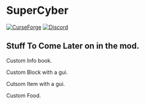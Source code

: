 # SuperCyber
[![CurseForge](http://cf.way2muchnoise.eu/328110.svg)](https://www.curseforge.com/minecraft/mc-mods/super-cyber)
[![Discord](https://img.shields.io/discord/593949936115122217.svg?label=&logo=discord&logoColor=ffffff&color=7389D8&labelColor=6A7EC2)](https://discord.gg/xmQwC6D)



## Stuff To Come Later on in the mod.

Custom Info book.

Custom Block with a gui.

Cutsom Item with a gui.

Custom Food.


